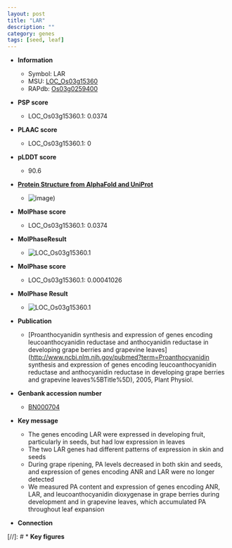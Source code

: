```yaml
---
layout: post
title: "LAR"
description: ""
category: genes
tags: [seed, leaf]
---
```


* **Information**  
    + Symbol: LAR  
    + MSU: [LOC_Os03g15360](http://rice.plantbiology.msu.edu/cgi-bin/ORF_infopage.cgi?orf=LOC_Os03g15360)  
    + RAPdb: [Os03g0259400](http://rapdb.dna.affrc.go.jp/viewer/gbrowse_details/irgsp1?name=Os03g0259400)  

* **PSP score**  
    + LOC_Os03g15360.1: 0.0374 

* **PLAAC score**  
    + LOC_Os03g15360.1: 0 

* **pLDDT score**
    + 90.6

* **[Protein Structure from AlphaFold and UniProt](https://www.uniprot.org/uniprotkb/Q3KN74/entry#structure)**
    + ![image](https://ricepsp.github.io/images/Q3/AF-Q3KN74-F1.png))

* **MolPhase score**
    + LOC_Os03g15360.1: 0.0374

* **MolPhaseResult**
    + ![LOC_Os03g15360.1](https://ricepsp.github.io/pictures/LOC_Os03g/LOC_Os03g15360.1.png)

* **MolPhase score**
    + LOC_Os03g15360.1: 0.00041026

* **MolPhase Result**
    + ![LOC_Os03g15360.1](https://304243504.github.io/Pictures/LOC_Os03g/LOC_Os03g15360.1.png)

* **Publication**  
    + [Proanthocyanidin synthesis and expression of genes encoding leucoanthocyanidin reductase and anthocyanidin reductase in developing grape berries and grapevine leaves](http://www.ncbi.nlm.nih.gov/pubmed?term=Proanthocyanidin synthesis and expression of genes encoding leucoanthocyanidin reductase and anthocyanidin reductase in developing grape berries and grapevine leaves%5BTitle%5D), 2005, Plant Physiol.

* **Genbank accession number**  
    + [BN000704](http://www.ncbi.nlm.nih.gov/nuccore/BN000704)

* **Key message**  
    + The genes encoding LAR were expressed in developing fruit, particularly in seeds, but had low expression in leaves
    + The two LAR genes had different patterns of expression in skin and seeds
    + During grape ripening, PA levels decreased in both skin and seeds, and expression of genes encoding ANR and LAR were no longer detected
    + We measured PA content and expression of genes encoding ANR, LAR, and leucoanthocyanidin dioxygenase in grape berries during development and in grapevine leaves, which accumulated PA throughout leaf expansion

* **Connection**  

[//]: # * **Key figures**  


